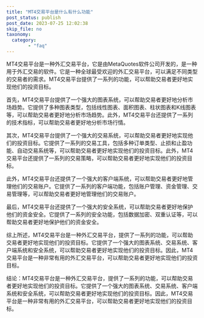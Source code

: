 ```yaml
---
title: "MT4交易平台是什么有什么功能"
post_status: publish
post_date: 2023-07-25 12:02:38
skip_file: no
taxonomy:
  category:
        - "faq"
---
```


MT4交易平台是一种外汇交易平台，它是由MetaQuotes软件公司开发的，是一种用于外汇交易的软件。它是一种全球最受欢迎的外汇交易平台，可以满足不同类型的交易者的需求。MT4交易平台提供了一系列的功能，可以帮助交易者更好地实现他们的投资目标。

首先，MT4交易平台提供了一个强大的图表系统，可以帮助交易者更好地分析市场趋势。它提供了多种图表类型，包括线性图表、面积图表、柱状图表和K线图表等，可以帮助交易者更好地分析市场趋势。此外，MT4交易平台还提供了一系列的技术指标，可以帮助交易者更好地分析市场行情。

其次，MT4交易平台提供了一个强大的交易系统，可以帮助交易者更好地实现他们的投资目标。它提供了一系列的交易工具，包括多种订单类型、止损和止盈功能、自动交易系统等，可以帮助交易者更好地实现他们的投资目标。此外，MT4交易平台还提供了一系列的交易策略，可以帮助交易者更好地实现他们的投资目标。

此外，MT4交易平台还提供了一个强大的客户端系统，可以帮助交易者更好地管理他们的交易账户。它提供了一系列的客户端功能，包括账户管理、资金管理、交易管理等，可以帮助交易者更好地管理他们的交易账户。

最后，MT4交易平台还提供了一个强大的安全系统，可以帮助交易者更好地保护他们的资金安全。它提供了一系列的安全功能，包括数据加密、双重认证等，可以帮助交易者更好地保护他们的资金安全。

综上所述，MT4交易平台是一种外汇交易平台，提供了一系列的功能，可以帮助交易者更好地实现他们的投资目标。它提供了一个强大的图表系统、交易系统、客户端系统和安全系统，可以帮助交易者更好地实现他们的投资目标。因此，MT4交易平台是一种非常有用的外汇交易平台，可以帮助交易者更好地实现他们的投资目标。

结论：MT4交易平台是一种外汇交易平台，提供了一系列的功能，可以帮助交易者更好地实现他们的投资目标。它提供了一个强大的图表系统、交易系统、客户端系统和安全系统，可以帮助交易者更好地实现他们的投资目标。因此，MT4交易平台是一种非常有用的外汇交易平台，可以帮助交易者更好地实现他们的投资目标。
